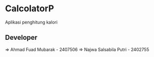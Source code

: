 # CalcolatorP
Aplikasi penghitung kalori

## Developer
=> Ahmad Fuad Mubarak - 2407506
=> Najwa Salsabila Putri - 2402755